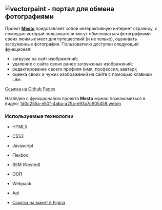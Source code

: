 ## ![vectorpaint](https://user-images.githubusercontent.com/96244317/174490015-482712ff-3854-4d18-9e34-401266198322.svg) - портал для обмена фотографиями

Проект [**Mesto**](https://mikhailyandex.github.io/mesto/) представляет собой интерактивную интернет страницу, с помощью который пользователи могут обмениваться фотографиями своих люимых мест для путешествий (и не только), оценивать загруженные фотографии. 
Пользователю доступен следующий функционал: 
- загрузка на сайт изображений;
- удаление с сайта своих ранее загруженых изображений;
- редактирование своего профиля (имя, профессия, аватар);
- оценка своих и чужих изображений на сайте с помощью клавиши Like.

[Ссылка на Github Pages](https://mikhailyandex.github.io/mesto/)

Наглядно c функционалом проекта **Mesto** можно познакомиться в видео:
[1d0c255a-e50f-4aba-a25a-e93a7c905458.webm](https://user-images.githubusercontent.com/114576286/220300700-a3df9fc2-8514-4b12-ba7f-fa2beead5e95.webm)

### Используемые технологии
* HTML5
* CSS3
* Javascript
* Flexbox
* BEM (Nested)
* ООП
* Webpack
* Api

* [Ссылка на макет в Figma](https://www.figma.com/file/2cn9N9jSkmxD84oJik7xL7/JavaScript.-Sprint-4?node-id=0%3A1)
